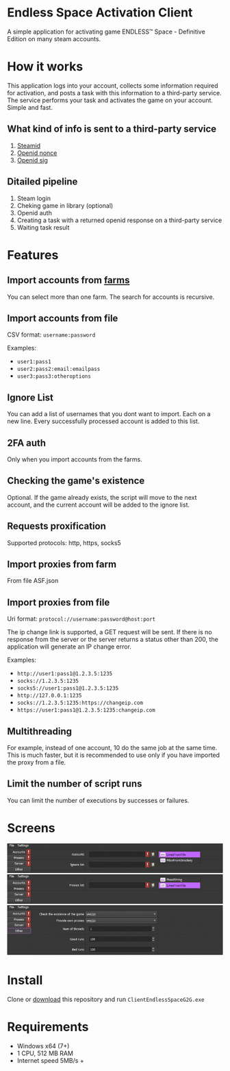 # Endless Space Activation Client

A simple application for activating game ENDLESS™ Space - Definitive Edition on many steam accounts.

# How it works

This application logs into your account, collects some information required for activation, and posts a task with this information to a third-party service. The service performs your task and activates the game on your account. Simple and fast.

## What kind of info is sent to a third-party service

1. [Steamid](https://help.steampowered.com/en/faqs/view/2816-BE67-5B69-0FEC)
2. [Openid nonce](https://openid.net/specs/openid-connect-core-1_0.html#CodeFlowSteps:~:text=following%20request%20parameters%3A-,nonce,-OPTIONAL.%20String%20value)
3. [Openid sig](https://openid.net/specs/openid-authentication-2_0.html#:~:text=return_to%2Cassoc_handle%2Cresponse_nonce%22.-,openid.sig,-Value%3A%20Base%2064)

## Ditailed pipeline

1. Steam login
2. Cheking game in library (optional)
3. Openid auth
4. Creating a task with a returned openid response on a third-party service
5. Waiting task result

# Features

## Import accounts from [farms](https://github.com/JustArchiNET/ArchiSteamFarm)

You can select more than one farm. The search for accounts is recursive.

## Import accounts from file

CSV format: `username:password`

Examples:

-   `user1:pass1`
-   `user2:pass2:email:emailpass`
-   `user3:pass3:otheroptions`

## Ignore List

You can add a list of usernames that you dont want to import. Each on a new line. Every successfully processed account is added to this list.

## 2FA auth

Only when you import accounts from the farms.

## Checking the game's existence

Optional. If the game already exists, the script will move to the next account, and the current account will be added to the ignore list.

## Requests proxification

Supported protocols: http, https, socks5

## Import proxies from farm

From file ASF.json

## Import proxies from file

Uri format: `protocol://username:password@host:port`

The ip change link is supported, a GET request will be sent. If there is no response from the server or the server returns a status other than 200, the application will generate an IP change error.

Examples:

-   `http://user1:pass1@1.2.3.5:1235`
-   `socks://1.2.3.5:1235`
-   `socks5://user1:pass1@1.2.3.5:1235`
-   `http://127.0.0.1:1235`
-   `socks://1.2.3.5:1235:https://changeip.com`
-   `https://user1:pass1@1.2.3.5:1235:changeip.com`

## Multithreading

For example, instead of one account, 10 do the same job at the same time. This is much faster, but it is recommended to use only if you have imported the proxy from a file.

## Limit the number of script runs

You can limit the number of executions by successes or failures.

# Screens

![tab.accounts](./src-docs/tab.accounts.png)
![tab.proxies](./src-docs/tab.proxies.png)
![tab.other](./src-docs/tab.other.png)

# Install

Clone or [download](https://github.com/Sadzurami/ClientEndlessSpaceG2G/archive/refs/heads/main.zip) this repository and run `ClientEndlessSpaceG2G.exe`

# Requirements

-   Windows x64 (7+)
-   1 CPU, 512 MB RAM
-   Internet speed 5MB/s +
